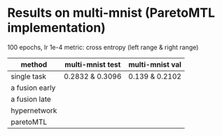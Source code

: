 # Results on multi-mnist (ParetoMTL implementation)

100 epochs, lr 1e-4
metric: cross entropy (left range & right range)


| method          | multi-mnist test | multi-mnist val  |
|-----------------|------------------|------------------|
| single task     | 0.2832 & 0.3096  | 0.139  & 0.2102  |
| a fusion early  |                  |                  |
| a fusion late   |                  |                  |
| hypernetwork    |                  |                  |
| paretoMTL       |                  |                  |


